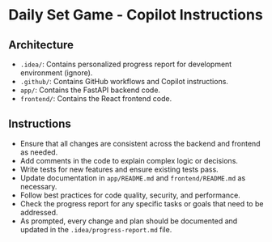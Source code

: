 # Daily Set Game - Copilot Instructions

## Architecture

- `.idea/`: Contains personalized progress report for development environment (ignore).
- `.github/`: Contains GitHub workflows and Copilot instructions.
- `app/`: Contains the FastAPI backend code.
- `frontend/`: Contains the React frontend code.

## Instructions

- Ensure that all changes are consistent across the backend and frontend as needed.
- Add comments in the code to explain complex logic or decisions.
- Write tests for new features and ensure existing tests pass.
- Update documentation in `app/README.md` and `frontend/README.md` as necessary.
- Follow best practices for code quality, security, and performance.
- Check the progress report for any specific tasks or goals that need to be addressed.
- As prompted, every change and plan should be documented and updated in the `.idea/progress-report.md` file.
